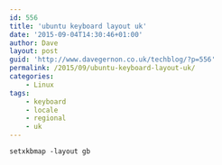 ```yaml
---
id: 556
title: 'ubuntu keyboard layout uk'
date: '2015-09-04T14:30:46+01:00'
author: Dave
layout: post
guid: 'http://www.davegernon.co.uk/techblog/?p=556'
permalink: /2015/09/ubuntu-keyboard-layout-uk/
categories:
    - Linux
tags:
    - keyboard
    - locale
    - regional
    - uk
---
```


```
setxkbmap -layout gb  
```